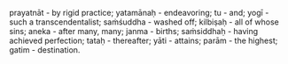 prayatnāt - by rigid practice; yatamānaḥ - endeavoring; tu - and; yogī - such a transcendentalist; saṁśuddha - washed off; kilbiṣaḥ - all of whose sins; aneka - after many, many; janma - births; saṁsiddhaḥ - having achieved perfection; tataḥ - thereafter; yāti - attains; parām - the highest; gatim - destination.